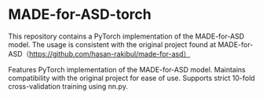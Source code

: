 # MADE-for-ASD-torch
This repository contains a PyTorch implementation of the MADE-for-ASD model. The usage is consistent with the original project found at MADE-for-ASD（https://github.com/hasan-rakibul/made-for-asd）

Features
PyTorch implementation of the MADE-for-ASD model.
Maintains compatibility with the original project for ease of use.
Supports strict 10-fold cross-validation training using nn.py.
